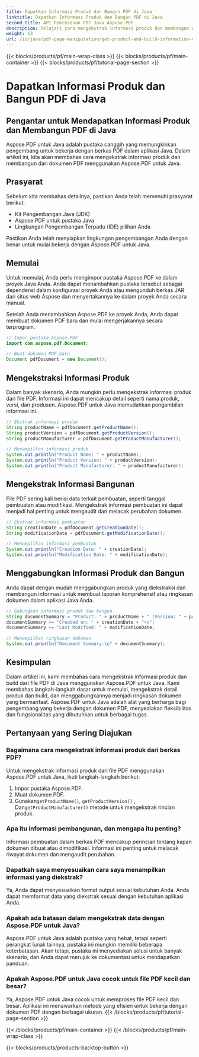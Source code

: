 ```yaml
---
title: Dapatkan Informasi Produk dan Bangun PDF di Java
linktitle: Dapatkan Informasi Produk dan Bangun PDF di Java
second_title: API Pemrosesan PDF Java Aspose.PDF
description: Pelajari cara mengekstrak informasi produk dan membangun dari file PDF di Java menggunakan Aspose.PDF untuk Java. Panduan langkah demi langkah dengan contoh kode untuk ekstraksi data PDF yang efisien.
weight: 13
url: /id/java/pdf-page-manipulation/get-product-and-build-information-of-pdf-in-java/
---
```


{{< blocks/products/pf/main-wrap-class >}}
{{< blocks/products/pf/main-container >}}
{{< blocks/products/pf/tutorial-page-section >}}

# Dapatkan Informasi Produk dan Bangun PDF di Java


## Pengantar untuk Mendapatkan Informasi Produk dan Membangun PDF di Java

Aspose.PDF untuk Java adalah pustaka canggih yang memungkinkan pengembang untuk bekerja dengan berkas PDF dalam aplikasi Java. Dalam artikel ini, kita akan membahas cara mengekstrak informasi produk dan membangun dari dokumen PDF menggunakan Aspose.PDF untuk Java.

## Prasyarat

Sebelum kita membahas detailnya, pastikan Anda telah memenuhi prasyarat berikut:

- Kit Pengembangan Java (JDK)
- Aspose.PDF untuk pustaka Java
- Lingkungan Pengembangan Terpadu (IDE) pilihan Anda

Pastikan Anda telah menyiapkan lingkungan pengembangan Anda dengan benar untuk mulai bekerja dengan Aspose.PDF untuk Java.

## Memulai

Untuk memulai, Anda perlu mengimpor pustaka Aspose.PDF ke dalam proyek Java Anda. Anda dapat menambahkan pustaka tersebut sebagai dependensi dalam konfigurasi proyek Anda atau mengunduh berkas JAR dari situs web Aspose dan menyertakannya ke dalam proyek Anda secara manual.

Setelah Anda menambahkan Aspose.PDF ke proyek Anda, Anda dapat membuat dokumen PDF baru dan mulai mengerjakannya secara terprogram.

```java
// Impor pustaka Aspose.PDF
import com.aspose.pdf.Document;

// Buat dokumen PDF baru
Document pdfDocument = new Document();
```

## Mengekstraksi Informasi Produk

Dalam banyak skenario, Anda mungkin perlu mengekstrak informasi produk dari file PDF. Informasi ini dapat mencakup detail seperti nama produk, versi, dan produsen. Aspose.PDF untuk Java memudahkan pengambilan informasi ini.

```java
// Ekstrak informasi produk
String productName = pdfDocument.getProductName();
String productVersion = pdfDocument.getProductVersion();
String productManufacturer = pdfDocument.getProductManufacturer();

// Menampilkan informasi produk
System.out.println("Product Name: " + productName);
System.out.println("Product Version: " + productVersion);
System.out.println("Product Manufacturer: " + productManufacturer);
```

## Mengekstrak Informasi Bangunan

File PDF sering kali berisi data terkait pembuatan, seperti tanggal pembuatan atau modifikasi. Mengekstrak informasi pembuatan ini dapat menjadi hal penting untuk mengaudit dan melacak perubahan dokumen.

```java
// Ekstrak informasi pembuatan
String creationDate = pdfDocument.getCreationDate();
String modificationDate = pdfDocument.getModificationDate();

// Menampilkan informasi pembuatan
System.out.println("Creation Date: " + creationDate);
System.out.println("Modification Date: " + modificationDate);
```

## Menggabungkan Informasi Produk dan Bangun

Anda dapat dengan mudah menggabungkan produk yang diekstraksi dan membangun informasi untuk membuat laporan komprehensif atau ringkasan dokumen dalam aplikasi Java Anda.

```java
// Gabungkan informasi produk dan bangun
String documentSummary = "Product: " + productName + " (Version: " + productVersion + ")\n";
documentSummary += "Created on: " + creationDate + "\n";
documentSummary += "Last Modified: " + modificationDate;

// Menampilkan ringkasan dokumen
System.out.println("Document Summary:\n" + documentSummary);
```

## Kesimpulan

Dalam artikel ini, kami membahas cara mengekstrak informasi produk dan build dari file PDF di Java menggunakan Aspose.PDF untuk Java. Kami membahas langkah-langkah dasar untuk memulai, mengekstrak detail produk dan build, dan menggabungkannya menjadi ringkasan dokumen yang bermanfaat. Aspose.PDF untuk Java adalah alat yang berharga bagi pengembang yang bekerja dengan dokumen PDF, menyediakan fleksibilitas dan fungsionalitas yang dibutuhkan untuk berbagai tugas.

## Pertanyaan yang Sering Diajukan

### Bagaimana cara mengekstrak informasi produk dari berkas PDF?

Untuk mengekstrak informasi produk dari file PDF menggunakan Aspose.PDF untuk Java, ikuti langkah-langkah berikut:
1. Impor pustaka Aspose.PDF.
2. Muat dokumen PDF.
3.  Gunakan`getProductName()`, `getProductVersion()` , Dan`getProductManufacturer()` metode untuk mengekstrak rincian produk.

### Apa itu informasi pembangunan, dan mengapa itu penting?

Informasi pembuatan dalam berkas PDF mencakup perincian tentang kapan dokumen dibuat atau dimodifikasi. Informasi ini penting untuk melacak riwayat dokumen dan mengaudit perubahan.

### Dapatkah saya menyesuaikan cara saya menampilkan informasi yang diekstrak?

Ya, Anda dapat menyesuaikan format output sesuai kebutuhan Anda. Anda dapat memformat data yang diekstrak sesuai dengan kebutuhan aplikasi Anda.

### Apakah ada batasan dalam mengekstrak data dengan Aspose.PDF untuk Java?

Aspose.PDF untuk Java adalah pustaka yang hebat, tetapi seperti perangkat lunak lainnya, pustaka ini mungkin memiliki beberapa keterbatasan. Akan tetapi, pustaka ini menyediakan solusi untuk banyak skenario, dan Anda dapat merujuk ke dokumentasi untuk mendapatkan panduan.

### Apakah Aspose.PDF untuk Java cocok untuk file PDF kecil dan besar?

Ya, Aspose.PDF untuk Java cocok untuk memproses file PDF kecil dan besar. Aplikasi ini menawarkan metode yang efisien untuk bekerja dengan dokumen PDF dengan berbagai ukuran.
{{< /blocks/products/pf/tutorial-page-section >}}

{{< /blocks/products/pf/main-container >}}
{{< /blocks/products/pf/main-wrap-class >}}

{{< blocks/products/products-backtop-button >}}
